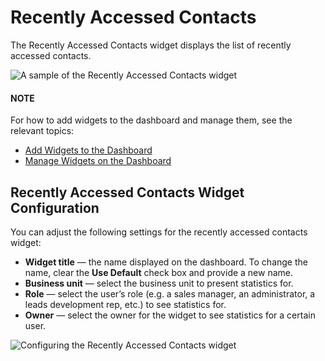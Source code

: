 <a id="user-guide-business-intelligence-widgets-recently-accessed-contacts"></a>

# Recently Accessed Contacts

The Recently Accessed Contacts widget displays the list of recently accessed contacts.

![A sample of the Recently Accessed Contacts widget](user/img/dashboards/recently_accessed_contacts.png)

#### NOTE
For how to add widgets to the dashboard and manage them, see the relevant topics:

* [Add Widgets to the Dashboard](index.md#user-guide-business-intelligence-widgets-add)
* [Manage Widgets on the Dashboard](index.md#user-guide-business-intelligence-widgets-manage)

## Recently Accessed Contacts Widget Configuration

You can adjust the following settings for the recently accessed contacts widget:

* **Widget title** — the name displayed on the dashboard. To change the name, clear the **Use Default** check box and provide a new name.
* **Business unit** — select the business unit to present statistics for.
* **Role** — select the user’s role (e.g. a sales manager, an administrator, a leads development rep, etc.) to see statistics for.
* **Owner** — select the owner for the widget to see statistics for a certain user.

![Configuring the Recently Accessed Contacts widget](user/img/dashboards/recently_accessed_contacts_config.png)
